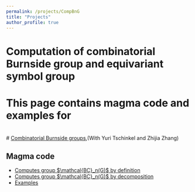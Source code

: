 ```yaml
---
permalink: /projects/CompBnG
title: "Projects"
author_profile: true
---
```


# Computation of combinatorial Burnside group and equivariant symbol group

# This page contains magma code and examples for  
<br>
# <a href="http://kaiqi-yang1994.github.io/files/bcn/bcn.pdf">Combinatorial Burnside groups</a>,(With Yuri Tschinkel and Zhijia Zhang)

<br>

## Magma code
<ul>
<li><a href="http://kaiqi-yang1994.github.io/files/bcn/BrutalBC.txt">Computes group $\mathcal{BC}_n(G)$ by definition</a></li>
<li><a href="http://kaiqi-yang1994.github.io/files/bcn/ComputationBNonAb.txt">Computes group $\mathcal{BC}_n(G)$ by decomposition</a></li>
<li><a href="http://kaiqi-yang1994.github.io/projects/CompBnG/examples">Examples</a></li>
</ul>







